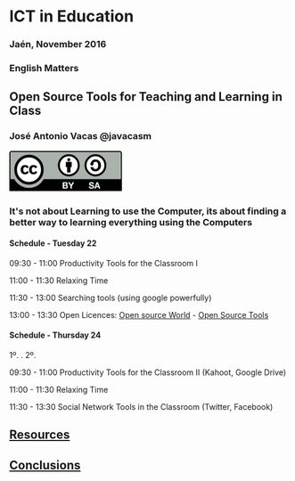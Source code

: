 # ICT in Education

### Jaén, November 2016

### English Matters

## Open Source Tools for Teaching and Learning in Class

### José Antonio Vacas @javacasm

![./Licencia CC.png](./images/Licencia_CC.png)

### It's not about Learning to use the Computer, its about finding a better way to learning everything using the Computers

#### Schedule - Tuesday 22

  09:30 - 11:00 Productivity Tools for the Classroom I

  11:00 - 11:30 Relaxing Time

  11:30 - 13:00 Searching tools (using google powerfully)

  13:00 - 13:30 Open Licences: [Open source World](./OpenSourceWorld.md) - [Open Source Tools](./OpenSourceTools.md)


#### Schedule - Thursday 24

1º. .
2º.

  09:30 - 11:00 Productivity Tools for the Classroom II (Kahoot,  Google Drive)

  11:00 - 11:30 Relaxing Time

  11:30 - 13:30 Social Network Tools in the Classroom (Twitter, Facebook)

## [Resources](./resources.md)

## [Conclusions](./conclusions.md)

